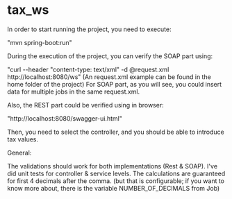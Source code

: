 # tax_ws

In order to start running the project, you need to execute:

"mvn spring-boot:run"

During the execution of the project, you can verify the SOAP part using: 

"curl --header "content-type: text/xml" -d @request.xml http://localhost:8080/ws"
(An request.xml example can be found in the home folder of the project)
For SOAP part, as you will see, you could insert data for multiple jobs in the same request.xml.

Also, the REST part could be verified using in browser:

"http://localhost:8080/swagger-ui.html"

Then, you need to select the controller, and you should be able to introduce tax values.


General:

The validations should work for both implementations (Rest & SOAP).
I've did unit tests for controller & service levels.
The calculations are guaranteed for first 4 decimals after the comma. (but that is configurable; if you want to know more about, there is the variable NUMBER_OF_DECIMALS from Job)
